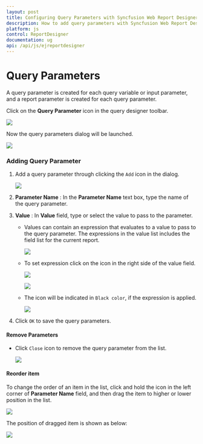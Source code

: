 ```yaml
---
layout: post
title: Configuring Query Parameters with Syncfusion Web Report Designer
description: How to add query parameters with Syncfusion Web Report Designer
platform: js
control: ReportDesigner
documentation: ug
api: /api/js/ejreportdesigner
---
```


# Query Parameters

A query parameter is created for each query variable or input parameter, and a report parameter is created for each query parameter.

Click on the **Query Parameter** icon in the query designer toolbar.

![](Query-Parameter-images/param-Icon.png)

Now the query parameters dialog will be launched.

![](Query-Parameter-images/Param-Dialog.png)

### Adding Query Parameter

  1.  Add a query parameter through clicking the `Add` icon in the dialog.

        ![](Query-Parameter-images/Param-Add.png)

  2. **Parameter Name** : In the **Parameter Name** text box, type the name of the query parameter.

  3. **Value** : In **Value** field, type or select the value to pass to the parameter.
     
        * Values can contain an expression that evaluates to a value to pass to the query parameter. The expressions in the value list includes the field list for the current report.

            ![](Query-Parameter-images/param-Exp-Icon.png)

        * To set expression click on the icon in the right side of the value field.

            ![](Query-Parameter-images/Param-Exp-Menu.png)

            ![](Query-Parameter-images/param-Exp-Dialog.png)

        * The icon will be indicated in `Black color`, if the expression is applied.

            ![](Query-Parameter-images/Exp-Black.png)

  3. Click `OK` to save the query parameters.

#### Remove Parameters

* Click `Close` icon to remove the query parameter from the list.

    ![](Query-Parameter-images/Delete-Parameter.png)

#### Reorder item

 To change the order of an item in the list, click and hold the icon in the left corner of **Parameter Name** field, and then drag the item to higher or lower position in the list.

![](Query-Parameter-images/Param-Drag.png)

The position of dragged item is shown as below:

![](Query-Parameter-images/Param-Reorder.png)
